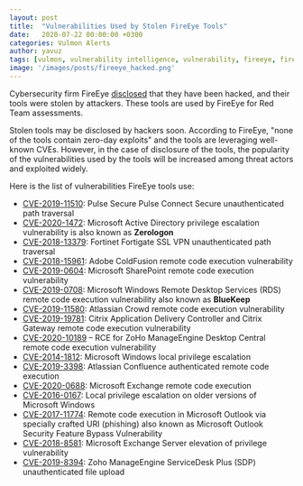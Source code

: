```yaml
---
layout: post
title:  "Vulnerabilities Used by Stolen FireEye Tools"
date:   2020-07-22 00:00:00 +0300
categories: Vulmon Alerts
author: yavuz
tags: [vulmon, vulnerability intelligence, vulnerability, fireeye, fireeye hacked, fireye vulnerabilities, fireeye red team tools]
image: '/images/posts/fireeye_hacked.png'
---
```


Cybersecurity firm FireEye [disclosed](https://www.fireeye.com/blog/products-and-services/2020/12/fireeye-shares-details-of-recent-cyber-attack-actions-to-protect-community.html) that they have been hacked, and their tools were stolen by attackers. These tools are used by FireEye for Red Team assessments.

Stolen tools may be disclosed by hackers soon. According to FireEye, "none of the tools contain zero-day exploits" and the tools are leveraging well-known CVEs. However, in the case of disclosure of the tools, the popularity of the vulnerabilities used by the tools will be increased among threat actors and exploited widely.

Here is the list of vulnerabilities FireEye tools use:

* [CVE-2019-11510](https://vulmon.com/vulnerabilitydetails?qid=CVE-2019-11510): Pulse Secure Pulse Connect Secure unauthenticated path traversal
* [CVE-2020-1472](https://vulmon.com/vulnerabilitydetails?qid=CVE-2020-1472): Microsoft Active Directory privilege escalation vulnerability is also known as **Zerologon**
* [CVE-2018-13379](https://vulmon.com/vulnerabilitydetails?qid=CVE-2018-13379): Fortinet Fortigate SSL VPN unauthenticated path traversal
* [CVE-2018-15961](https://vulmon.com/vulnerabilitydetails?qid=CVE-2018-15961): Adobe ColdFusion remote code execution vulnerability
* [CVE-2019-0604](https://vulmon.com/vulnerabilitydetails?qid=CVE-2019-0604): Microsoft SharePoint remote code execution vulnerability
* [CVE-2019-0708](https://vulmon.com/vulnerabilitydetails?qid=CVE-2019-0708): Microsoft Windows Remote Desktop Services (RDS) remote code execution vulnerability also known as **BlueKeep**
* [CVE-2019-11580](https://vulmon.com/vulnerabilitydetails?qid=CVE-2019-11580): Atlassian Crowd remote code execution vulnerability
* [CVE-2019-19781](https://vulmon.com/vulnerabilitydetails?qid=CVE-2019-19781): Citrix Application Delivery Controller and Citrix Gateway remote code execution vulnerability
* [CVE-2020-10189](https://vulmon.com/vulnerabilitydetails?qid=CVE-2020-10189) – RCE for ZoHo ManageEngine Desktop Central remote code execution vulnerability
* [CVE-2014-1812](https://vulmon.com/vulnerabilitydetails?qid=CVE-2014-1812): Microsoft Windows local privilege escalation
* [CVE-2019-3398](https://vulmon.com/vulnerabilitydetails?qid=CVE-2019-3398): Atlassian Confluence authenticated remote code execution
* [CVE-2020-0688](https://vulmon.com/vulnerabilitydetails?qid=CVE-2020-0688): Microsoft Exchange remote code execution
* [CVE-2016-0167](https://vulmon.com/vulnerabilitydetails?qid=CVE-2016-0167): Local privilege escalation on older versions of Microsoft Windows
* [CVE-2017-11774](https://vulmon.com/vulnerabilitydetails?qid=CVE-2017-11774): Remote code execution in Microsoft Outlook via specially crafted URI (phishing) also known as Microsoft Outlook Security Feature Bypass Vulnerability
* [CVE-2018-8581](https://vulmon.com/vulnerabilitydetails?qid=CVE-2018-8581): Microsoft Exchange Server elevation of privilege vulnerability
* [CVE-2019-8394](https://vulmon.com/vulnerabilitydetails?qid=CVE-2019-8394): Zoho ManageEngine ServiceDesk Plus (SDP) unauthenticated file upload
